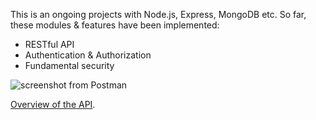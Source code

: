 This is an ongoing projects with Node.js, Express, MongoDB etc. So far, these modules & features have been implemented:
- RESTful API
- Authentication & Authorization
- Fundamental security

![screenshot from Postman](https://i.imgur.com/tYvyVaB.png)

[Overview of the API](https://documenter.getpostman.com/view/11862178/TWDUpHhV "API documentation generated from postman").
